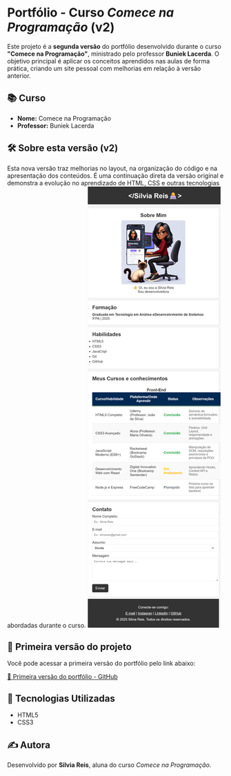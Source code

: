 # Portfólio - Curso *Comece na Programação* (v2)

Este projeto é a **segunda versão** do portfólio desenvolvido durante o curso **"Comece na Programação"**, ministrado pelo professor **Buniek Lacerda**. O objetivo principal é aplicar os conceitos aprendidos nas aulas de forma prática, criando um site pessoal com melhorias em relação à versão anterior.

## 📚 Curso

- **Nome:** Comece na Programação  
- **Professor:** Buniek Lacerda

## 🛠️ Sobre esta versão (v2)

Esta nova versão traz melhorias no layout, na organização do código e na apresentação dos conteúdos. É uma continuação direta da versão original e demonstra a evolução no aprendizado de HTML, CSS e outras tecnologias abordadas durante o curso.
![Preview do Portfólio](./images/portifolio-preview.png)

## 🔗 Primeira versão do projeto

Você pode acessar a primeira versão do portfólio pelo link abaixo:

[🔗 Primeira versão do portfólio - GitHub](https://github.com/Silviareis1/minha-pagina)

## 🚀 Tecnologias Utilizadas

- HTML5  
- CSS3  

## ✍️ Autora

Desenvolvido por **Silvia Reis**, aluna do curso *Comece na Programação*.



